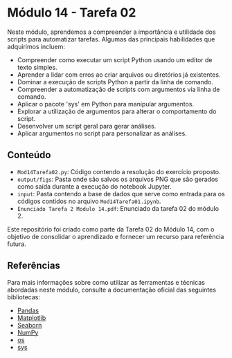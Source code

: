 # Módulo 14 - Tarefa 02

Neste módulo, aprendemos a compreender a importância e utilidade dos scripts para automatizar tarefas. Algumas das principais habilidades que adquirimos incluem:

- Compreender como executar um script Python usando um editor de texto simples.
- Aprender a lidar com erros ao criar arquivos ou diretórios já existentes.
- Dominar a execução de scripts Python a partir da linha de comando.
- Compreender a automatização de scripts com argumentos via linha de comando.
- Aplicar o pacote 'sys' em Python para manipular argumentos.
- Explorar a utilização de argumentos para alterar o comportamento do script.
- Desenvolver um script geral para gerar análises.
- Aplicar argumentos no script para personalizar as análises.

## Conteúdo

- `Mod14Tarefa02.py`: Código contendo a resolução do exercício proposto.
- `output/figs`: Pasta onde são salvos os arquivos PNG que são gerados como saída durante a execução do notebook Jupyter.
- `input`: Pasta contendo a base de dados que serve como entrada para os códigos contidos no arquivo `Mod14Tarefa01.ipynb`.
- `Enunciado Tarefa 2 Modulo 14.pdf`: Enunciado da tarefa 02 do módulo 2.

Este repositório foi criado como parte da Tarefa 02 do Módulo 14, com o objetivo de consolidar o aprendizado e fornecer um recurso para referência futura.

## Referências

Para mais informações sobre como utilizar as ferramentas e técnicas abordadas neste módulo, consulte a documentação oficial das seguintes bibliotecas:

- [Pandas](https://pandas.pydata.org/docs/)
- [Matplotlib](https://matplotlib.org/stable/contents.html)
- [Seaborn](https://seaborn.pydata.org/tutorial.html)
- [NumPy](https://numpy.org/doc/)
- [os](https://docs.python.org/3/library/os.html)
- [sys](https://docs.python.org/3/library/sys.html)
